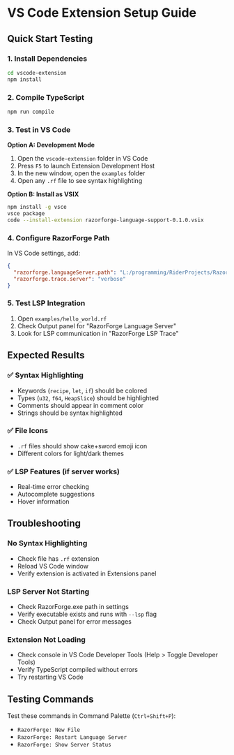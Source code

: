 # VS Code Extension Setup Guide

## Quick Start Testing

### 1. Install Dependencies
```bash
cd vscode-extension
npm install
```

### 2. Compile TypeScript
```bash
npm run compile
```

### 3. Test in VS Code

**Option A: Development Mode**
1. Open the `vscode-extension` folder in VS Code
2. Press `F5` to launch Extension Development Host
3. In the new window, open the `examples` folder
4. Open any `.rf` file to see syntax highlighting

**Option B: Install as VSIX**
```bash
npm install -g vsce
vsce package
code --install-extension razorforge-language-support-0.1.0.vsix
```

### 4. Configure RazorForge Path
In VS Code settings, add:
```json
{
  "razorforge.languageServer.path": "L:/programming/RiderProjects/RazorForge/bin/Debug/net9.0/RazorForge.exe",
  "razorforge.trace.server": "verbose"
}
```

### 5. Test LSP Integration
1. Open `examples/hello_world.rf`
2. Check Output panel for "RazorForge Language Server"
3. Look for LSP communication in "RazorForge LSP Trace"

## Expected Results

### ✅ Syntax Highlighting
- Keywords (`recipe`, `let`, `if`) should be colored
- Types (`u32`, `f64`, `HeapSlice`) should be highlighted
- Comments should appear in comment color
- Strings should be syntax highlighted

### ✅ File Icons
- `.rf` files should show cake+sword emoji icon
- Different colors for light/dark themes

### ✅ LSP Features (if server works)
- Real-time error checking
- Autocomplete suggestions
- Hover information

## Troubleshooting

### No Syntax Highlighting
- Check file has `.rf` extension
- Reload VS Code window
- Verify extension is activated in Extensions panel

### LSP Server Not Starting
- Check RazorForge.exe path in settings
- Verify executable exists and runs with `--lsp` flag
- Check Output panel for error messages

### Extension Not Loading
- Check console in VS Code Developer Tools (Help > Toggle Developer Tools)
- Verify TypeScript compiled without errors
- Try restarting VS Code

## Testing Commands

Test these commands in Command Palette (`Ctrl+Shift+P`):
- `RazorForge: New File`
- `RazorForge: Restart Language Server`
- `RazorForge: Show Server Status`